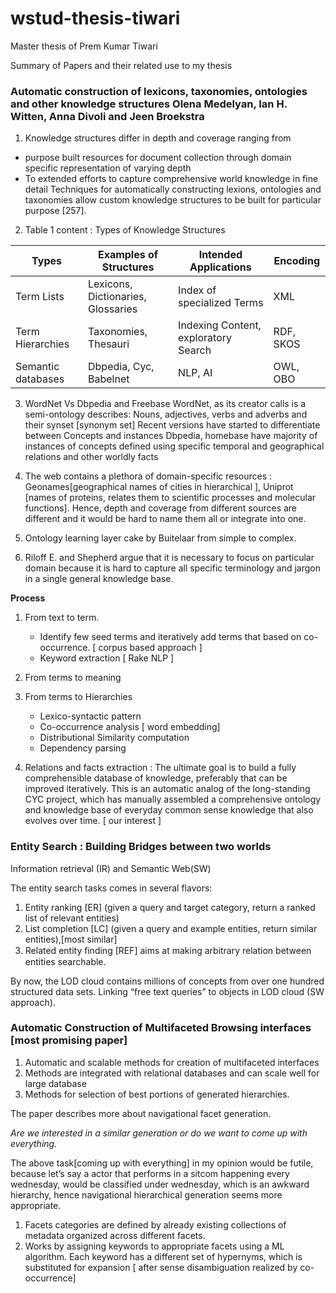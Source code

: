 # wstud-thesis-tiwari

Master thesis of Prem Kumar Tiwari

Summary of Papers and their related use to my thesis 

### Automatic construction of lexicons, taxonomies, ontologies and other knowledge structures Olena Medelyan, Ian H. Witten, Anna Divoli and Jeen Broekstra

1. Knowledge structures differ in depth and coverage ranging from 

*  purpose built resources for document collection through domain specific representation of varying depth 
*  To extended efforts to capture comprehensive world knowledge in fine detail
Techniques for automatically constructing lexions, ontologies and taxonomies allow custom knowledge structures to be built for particular purpose [257].

2. Table 1 content : Types of Knowledge Structures

| Types  | Examples of Structures | Intended Applications | Encoding |
| ------ | ---------------------- | --------------------- | -------- |
| Term Lists | Lexicons, Dictionaries, Glossaries | Index of specialized Terms | XML |
| Term Hierarchies | Taxonomies, Thesauri | Indexing Content, exploratory Search | RDF, SKOS |
| Semantic databases | Dbpedia, Cyc, Babelnet | NLP, AI | OWL, OBO |

3. WordNet Vs Dbpedia and Freebase
WordNet, as its creator calls is a semi-ontology describes:
Nouns, adjectives, verbs and adverbs and their synset [synonym set]
Recent versions have started to differentiate between Concepts and instances
Dbpedia, homebase have majority of instances of concepts defined using specific temporal and geographical relations and other worldly facts

4. The web contains a plethora of domain-specific resources : Geonames[geographical names of cities in hierarchical ], Uniprot [names of proteins, relates them to scientific processes and molecular functions]. Hence, depth and coverage from different sources are different and it would be hard to name them all or integrate into one.

5. Ontology learning layer cake by Buitelaar from simple to complex.
6. Riloff E.   and Shepherd argue that it is necessary to focus on particular domain because it is hard to capture all specific terminology and jargon in a single general knowledge base.

**Process**


1.  From text to term.
        
    *  Identify few seed terms and iteratively add terms that based on co-occurrence. [ corpus based approach ]
    *  Keyword extraction [ Rake NLP ]
2.  From terms to meaning
3.  From terms to Hierarchies
    *  Lexico-syntactic pattern
    *  Co-occurrence analysis [ word embedding]
    *  Distributional Similarity computation
    *  Dependency parsing
4.  Relations and facts extraction : The ultimate goal is to build a fully comprehensible database of knowledge, preferably that can be improved iteratively. This is an automatic analog of the long-standing CYC project, which has manually assembled a comprehensive ontology and knowledge base of everyday common sense knowledge that also evolves over time. [ our interest ]



















### Entity Search : Building Bridges between two worlds

Information retrieval (IR) and Semantic Web(SW)

The entity search tasks comes in several flavors:
1.  Entity ranking [ER] (given a query and target category, return a ranked list of relevant entities)
2.  List completion [LC] (given a query and example entities, return similar entities),[most similar]
3.  Related entity ﬁnding  [REF] aims at making arbitrary relation between entities searchable.

By now, the LOD cloud contains millions of concepts from over one hundred structured data sets. Linking “free text queries” to objects in LOD cloud (SW approach).




























### Automatic Construction of Multifaceted Browsing interfaces [most promising paper]

1.  Automatic and scalable methods for creation of multifaceted interfaces
2.  Methods are integrated with relational databases and can scale well for large database
3.  Methods for selection of best portions of generated hierarchies.

The paper describes more about navigational facet generation.

*Are we interested in a similar generation or do we want to come up with everything.*

The above task[coming up with everything] in my opinion would be futile, because let’s say a actor that performs in a sitcom happening every wednesday, would be classified under wednesday, which is an awkward hierarchy, hence navigational hierarchical generation seems more appropriate.

1.  Facets categories are defined by already existing collections of metadata organized across different facets.
2.  Works by assigning keywords to appropriate facets using a ML algorithm. Each keyword has a different set of hypernyms, which is substituted for expansion [ after sense disambiguation realized by co-occurrence]
